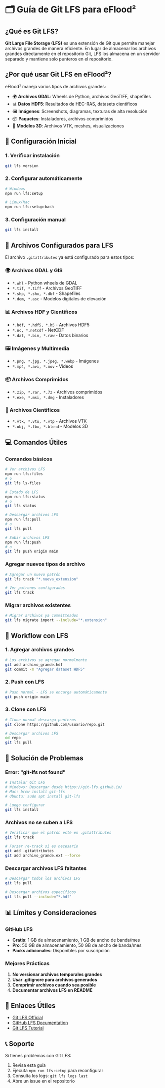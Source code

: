 # 🗂️ Guía de Git LFS para eFlood²

## ¿Qué es Git LFS?

**Git Large File Storage (LFS)** es una extensión de Git que permite manejar archivos grandes de manera eficiente. En lugar de almacenar los archivos grandes directamente en el repositorio Git, LFS los almacena en un servidor separado y mantiene solo punteros en el repositorio.

## ¿Por qué usar Git LFS en eFlood²?

eFlood² maneja varios tipos de archivos grandes:
- 🌍 **Archivos GDAL**: Wheels de Python, archivos GeoTIFF, shapefiles
- 📊 **Datos HDF5**: Resultados de HEC-RAS, datasets científicos
- 🖼️ **Imágenes**: Screenshots, diagramas, texturas de alta resolución
- 📦 **Paquetes**: Instaladores, archivos comprimidos
- 🔬 **Modelos 3D**: Archivos VTK, meshes, visualizaciones

## 🚀 Configuración Inicial

### 1. Verificar instalación
```bash
git lfs version
```

### 2. Configurar automáticamente
```bash
# Windows
npm run lfs:setup

# Linux/Mac
npm run lfs:setup:bash
```

### 3. Configuración manual
```bash
git lfs install
```

## 📁 Archivos Configurados para LFS

El archivo `.gitattributes` ya está configurado para estos tipos:

### 🌍 Archivos GDAL y GIS
- `*.whl` - Python wheels de GDAL
- `*.tif, *.tiff` - Archivos GeoTIFF
- `*.shp, *.shx, *.dbf` - Shapefiles
- `*.dem, *.asc` - Modelos digitales de elevación

### 📊 Archivos HDF y Científicos
- `*.hdf, *.hdf5, *.h5` - Archivos HDF5
- `*.nc, *.netcdf` - NetCDF
- `*.dat, *.bin, *.raw` - Datos binarios

### 🖼️ Imágenes y Multimedia
- `*.png, *.jpg, *.jpeg, *.webp` - Imágenes
- `*.mp4, *.avi, *.mov` - Videos

### 📦 Archivos Comprimidos
- `*.zip, *.rar, *.7z` - Archivos comprimidos
- `*.exe, *.msi, *.dmg` - Instaladores

### 🔬 Archivos Científicos
- `*.vtk, *.vtu, *.vtp` - Archivos VTK
- `*.obj, *.fbx, *.blend` - Modelos 3D

## 💻 Comandos Útiles

### Comandos básicos
```bash
# Ver archivos LFS
npm run lfs:files
# o
git lfs ls-files

# Estado de LFS
npm run lfs:status
# o
git lfs status

# Descargar archivos LFS
npm run lfs:pull
# o
git lfs pull

# Subir archivos LFS
npm run lfs:push
# o
git lfs push origin main
```

### Agregar nuevos tipos de archivo
```bash
# Agregar un nuevo patrón
git lfs track "*.nueva_extension"

# Ver patrones configurados
git lfs track
```

### Migrar archivos existentes
```bash
# Migrar archivos ya committeados
git lfs migrate import --include="*.extension"
```

## 🔄 Workflow con LFS

### 1. Agregar archivos grandes
```bash
# Los archivos se agregan normalmente
git add archivo_grande.hdf
git commit -m "Agregar dataset HDF5"
```

### 2. Push con LFS
```bash
# Push normal - LFS se encarga automáticamente
git push origin main
```

### 3. Clone con LFS
```bash
# Clone normal descarga punteros
git clone https://github.com/usuario/repo.git

# Descargar archivos LFS
cd repo
git lfs pull
```

## 🚨 Solución de Problemas

### Error: "git-lfs not found"
```bash
# Instalar Git LFS
# Windows: Descargar desde https://git-lfs.github.io/
# Mac: brew install git-lfs
# Ubuntu: sudo apt install git-lfs

# Luego configurar
git lfs install
```

### Archivos no se suben a LFS
```bash
# Verificar que el patrón esté en .gitattributes
git lfs track

# Forzar re-track si es necesario
git add .gitattributes
git add archivo_grande.ext --force
```

### Descargar archivos LFS faltantes
```bash
# Descargar todos los archivos LFS
git lfs pull

# Descargar archivos específicos
git lfs pull --include="*.hdf"
```

## 📊 Límites y Consideraciones

### GitHub LFS
- **Gratis**: 1 GB de almacenamiento, 1 GB de ancho de banda/mes
- **Pro**: 50 GB de almacenamiento, 50 GB de ancho de banda/mes
- **Packs adicionales**: Disponibles por suscripción

### Mejores Prácticas
1. **No versionar archivos temporales grandes**
2. **Usar .gitignore para archivos generados**
3. **Comprimir archivos cuando sea posible**
4. **Documentar archivos LFS en README**

## 🔗 Enlaces Útiles

- [Git LFS Official](https://git-lfs.github.io/)
- [GitHub LFS Documentation](https://docs.github.com/en/repositories/working-with-files/managing-large-files)
- [Git LFS Tutorial](https://github.com/git-lfs/git-lfs/wiki/Tutorial)

## 📞 Soporte

Si tienes problemas con Git LFS:
1. Revisa esta guía
2. Ejecuta `npm run lfs:setup` para reconfigurar
3. Consulta los logs: `git lfs logs last`
4. Abre un issue en el repositorio
